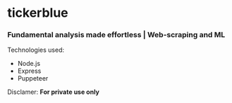 # tickerblue
<h3>Fundamental analysis made effortless | Web-scraping and ML</h3>
<p>Technologies used:</p>
<ul>
    <li>Node.js</li>
    <li>Express</li>
    <li>Puppeteer</li>
</ul>

<p>Disclamer: <strong>For private use only</strong></p>